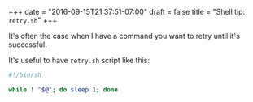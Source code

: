 +++
date = "2016-09-15T21:37:51-07:00"
draft = false
title =  "Shell tip: `retry.sh`"
+++

It's often the case when I have a command you want to retry until it's successful.

It's useful to have `retry.sh` script like this:

``` bash
#!/bin/sh

while ! "$@"; do sleep 1; done
```
